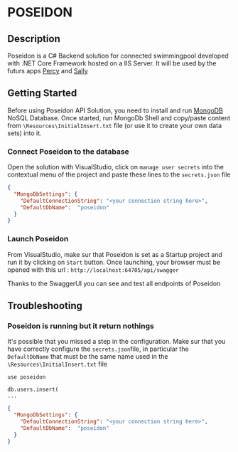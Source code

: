 ﻿# POSEIDON

## Description
Poseidon is a C# Backend solution for connected swimmingpool developed with .NET Core Framework hosted on a IIS Server. It will be used by the futurs apps [Percy]() and [Sally]()


## Getting Started
Before using Poseidon API Solution, you need to install and run [MongoDB](https://docs.mongodb.com/v3.0/tutorial/install-mongodb-on-windows/) NoSQL Database. Once started, run MongoDb Shell and copy/paste content from `\Resources\InitialInsert.txt` file (or use it to create your own data sets) into it.

### Connect Poseidon to the database
Open the solution with VisualStudio, click on `manage user secrets` into the contextual menu of the project and paste these lines to the `secrets.json` file
```json
{
  "MongoDbSettings": {
    "DefaultConnectionString": "<your connection string here>",
    "DefaultDbName":  "poseidon"
  }
}
```

### Launch Poseidon
From VisualStudio, make sur that Poseidon is set as a Startup project and run it by clicking on `Start` button. Once launching, your browser must be opened with this url : `http://localhost:64705/api/swagger`

Thanks to the SwaggerUI you can see and test all endpoints of Poseidon


## Troubleshooting
### Poseidon is running but it return nothings
It's possible that you missed a step in the configuration. Make sur that you have correctly configure the `secrets.json`file, in particular the `DefaultDbName` that must be the same name used in the `\Resources\InitialInsert.txt` file
```
use poseidon
 
db.users.insert(
...
```
```json
{
  "MongoDbSettings": {
    "DefaultConnectionString": "<your connection string here>",
    "DefaultDbName":  "poseidon"
  }
}
```